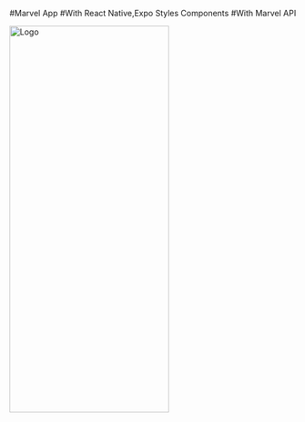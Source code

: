 #Marvel App
#With React Native,Expo Styles Components 
#With Marvel API

 

 

  <a href="https://example.com/">
    <img src= "https://github.com/tiagoalvesmoc/marvel-app-react-native/blob/main/src/assets/video3.gif" alt="Logo" width=280 height=680>
  </a>

 
